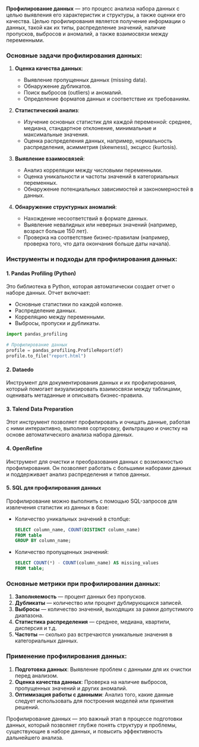 **Профилирование данных** — это процесс анализа набора данных с целью выявления его характеристик и структуры, а также оценки его качества. Целью профилирования является получение информации о данных, такой как их типы, распределение значений, наличие пропусков, выбросов и аномалий, а также взаимосвязи между переменными.

### Основные задачи профилирования данных:
1. **Оценка качества данных**:
   - Выявление пропущенных данных (missing data).
   - Обнаружение дубликатов.
   - Поиск выбросов (outliers) и аномалий.
   - Определение форматов данных и соответствие их требованиям.

2. **Статистический анализ**:
   - Изучение основных статистик для каждой переменной: среднее, медиана, стандартное отклонение, минимальные и максимальные значения.
   - Оценка распределения данных, например, нормальность распределения, асимметрия (skewness), эксцесс (kurtosis).

3. **Выявление взаимосвязей**:
   - Анализ корреляции между числовыми переменными.
   - Оценка уникальности и частоты значений в категориальных переменных.
   - Обнаружение потенциальных зависимостей и закономерностей в данных.

4. **Обнаружение структурных аномалий**:
   - Нахождение несоответствий в формате данных.
   - Выявление невалидных или неверных значений (например, возраст больше 150 лет).
   - Проверка на соответствие бизнес-правилам (например, проверка того, что дата окончания больше даты начала).

### Инструменты и подходы для профилирования данных:

#### 1. **Pandas Profiling (Python)**
   Это библиотека в Python, которая автоматически создает отчет о наборе данных. Отчет включает:
   - Основные статистики по каждой колонке.
   - Распределение данных.
   - Корреляцию между переменными.
   - Выбросы, пропуски и дубликаты.
   
   ```python
   import pandas_profiling
   
   # Профилирование данных
   profile = pandas_profiling.ProfileReport(df)
   profile.to_file("report.html")
   ```

#### 2. **Dataedo**
   Инструмент для документирования данных и их профилирования, который помогает визуализировать взаимосвязи между таблицами, оценивать метаданные и описывать бизнес-правила.

#### 3. **Talend Data Preparation**
   Этот инструмент позволяет профилировать и очищать данные, работая с ними интерактивно, выполняя сортировку, фильтрацию и очистку на основе автоматического анализа набора данных.

#### 4. **OpenRefine**
   Инструмент для очистки и преобразования данных с возможностью профилирования. Он позволяет работать с большими наборами данных и поддерживает анализ распределения и типов данных.

#### 5. **SQL для профилирования данных**
   Профилирование можно выполнить с помощью SQL-запросов для извлечения статистик из данных в базе:
   - Количество уникальных значений в столбце:
     ```sql
     SELECT column_name, COUNT(DISTINCT column_name)
     FROM table
     GROUP BY column_name;
     ```
   - Количество пропущенных значений:
     ```sql
     SELECT COUNT(*) - COUNT(column_name) AS missing_values
     FROM table;
     ```

### Основные метрики при профилировании данных:
1. **Заполняемость** — процент данных без пропусков.
2. **Дубликаты** — количество или процент дублирующихся записей.
3. **Выбросы** — количество значений, выходящих за рамки допустимого диапазона.
4. **Статистика распределения** — среднее, медиана, квартили, дисперсия и т.д.
5. **Частоты** — сколько раз встречаются уникальные значения в категориальных данных.

### Применение профилирования данных:
1. **Подготовка данных**: Выявление проблем с данными для их очистки перед анализом.
2. **Оценка качества данных**: Проверка на наличие выбросов, пропущенных значений и других аномалий.
3. **Оптимизация работы с данными**: Анализ того, какие данные следует использовать для построения моделей или принятия решений.

Профилирование данных — это важный этап в процессе подготовки данных, который позволяет глубже понять структуру и проблемы, существующие в наборе данных, и повысить эффективность дальнейшего анализа.